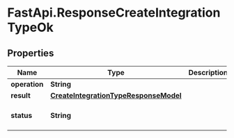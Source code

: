 # FastApi.ResponseCreateIntegrationTypeOk

## Properties

Name | Type | Description | Notes
------------ | ------------- | ------------- | -------------
**operation** | **String** |  | 
**result** | [**CreateIntegrationTypeResponseModel**](CreateIntegrationTypeResponseModel.md) |  | 
**status** | **String** |  | [optional] [default to &#39;OK&#39;]


